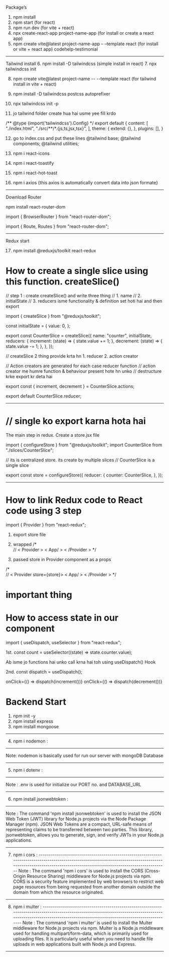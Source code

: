 Package’s

1. npm install
2. npm start (for react)
3. npm run dev (for vite + react)
4. npx create-react-app project-name-app (for install or create a react app)
5. npm create vite@latest project-name-app – –template react (for install or vite + react app)
   codehelp-testimonial

---

Tailwind install 6. npm install -D tailwindcss (simple install in react) 7. npx tailwindcss init

8. npm create vite@latest project-name -- --template react (for tailwind install in vite + react)
9. npm install -D tailwindcss postcss autoprefixer
10. npx tailwindcss init -p

11. jo tailwind folder create hua hai usme yee fill krdo

/** @type {import('tailwindcss').Config} \*/
export default {
content: [
"./index.html",
"./src/**/\*.{js,ts,jsx,tsx}",
],
theme: {
extend: {},
},
plugins: [],
}

12. go to index.css and put these lines
    @tailwind base;
    @tailwind components;
    @tailwind utilities;

13. npm i react-icons

14. npm i react-toastify
15. npm i react-hot-toast

16. npm i axios {this axios is automatically convert data into json formate}

---

Download Router

npm install react-router-dom

import { BrowserRouter } from "react-router-dom";

<BrowserRouter> <App/> </BrowserRouter>

import { Route, Routes } from "react-router-dom";
<Routes>
<Route path="" element={component}/>
</Routes>

---

Redux start

17. npm install @reduxjs/toolkit react-redux

# How to create a single slice using this function. createSlice()

// step 1 : create createSlice() and write three thing
// 1. name
// 2. initialState
// 3. reducers isme functionality & definition set hoti hai and then export

import { createSlice } from "@reduxjs/toolkit";

const initialState = {
value: 0,
};

export const CounterSlice = createSlice({
name: "counter",
initialState,
reducers: {
increment: (state) => {
state.value += 1;
},
decrement: (state) => {
state.value -= 1;
},
},
});

// createSlice 2 thing provide krta hn 1. reducer 2. action creator

// Action creators are generated for each case reducer function
// action creator me humre function & behaviour present hote hn unko
// destructure krke export kr deta hai

export const { increment, decrement } = CounterSlice.actions;

export default CounterSlice.reducer;

---

# // single ko export karna hota hai

The main step in redux. Create a store.jsx file

import { configureStore } from "@reduxjs/toolkit";
import CounterSlice from "./slices/CounterSlice";

// its is centralized store. its create by multiple slices
// CounterSlice is a single slice

export const store = configureStore({
reducer: {
counter: CounterSlice,
},
});

---

# How to link Redux code to React code using 3 step

import { Provider } from "react-redux";

1. export store file
2. wrapped
/*  
// < Provider >
    < App/ >
< /Provider >
*/

3. passed store in Provider component as a props

/*  
// < Provider  store={store}>
    < App/ >
< /Provider >
*/

# important thing

# How to access state in our component

import { useDispatch, useSelector } from "react-redux";

1st. const count = useSelector((state) => state.counter.value);

Ab isme jo functions hai unko call krna hai toh using useDispatch() Hook

2nd. const dispatch = useDispatch();

onClick={() => dispatch(increment())}
onClick={() => dispatch(decrement())}

# Backend Start

1. npm init -y
2. npm install express
3. npm install mongoose

--------------------------------------------------------------------------------------------------------------------------------------------------------------------------------------------------------------------

4. npm i nodemon : 
--------------------------------------------------------------------------------------------------------------------------------------------------------------------------------------------------------------------
Note: nodemon is basically used for run our server with mongoDB Database

--------------------------------------------------------------------------------------------------------------------------------------------------------------------------------------------------------------------

5. npm i dotenv :
--------------------------------------------------------------------------------------------------------------------------------------------------------------------------------------------------------------------
Note : .env is used for initialize our PORT no. and DATABASE_URL 

--------------------------------------------------------------------------------------------------------------------------------------------------------------------------------------------------------------------

6. npm install jsonwebtoken :
--------------------------------------------------------------------------------------------------------------------------------------------------------------------------------------------------------------------
Note : The command 'npm install jsonwebtoken' is used to install the JSON Web Token (JWT) library for Node.js projects via the Node Package Manager (npm). JSON Web Tokens are a compact, URL-safe means of representing claims to be transferred between two parties. This library, jsonwebtoken, allows you to generate, sign, and verify JWTs in your Node.js applications.

--------------------------------------------------------------------------------------------------------------------------------------------------------------------------------------------------------------------

7. npm i cors  :
-------------------------------------------------------------------------------------------------------------------------------------------------------------------------------------------------------------------  Note : The command 'npm i cors' is used to install the CORS (Cross-Origin Resource Sharing) middleware for Node.js projects via npm. CORS is a security feature implemented by web browsers to restrict web page resources from being requested from another domain outside the domain from which the resource originated.

--------------------------------------------------------------------------------------------------------------------------------------------------------------------------------------------------------------------

8. npm i multer :
-------------------------------------------------------------------------------------------------------------------------------------------------------------------------------------------------------------------  Note : The command 'npm i multer' is used to install the Multer middleware for Node.js projects via npm. Multer is a Node.js middleware used for handling multipart/form-data, which is primarily used for uploading files. It is particularly useful when you need to handle file uploads in web applications built with Node.js and Express.

--------------------------------------------------------------------------------------------------------------------------------------------------------------------------------------------------------------------



